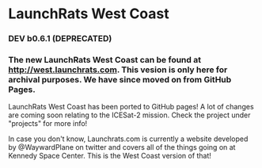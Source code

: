 # LaunchRats West Coast
### DEV b0.6.1 (DEPRECATED)
### The new LaunchRats West Coast can be found at http://west.launchrats.com. This vesion is only here for archival purposes. We have since moved on from GitHub Pages.


LaunchRats West Coast has been ported to GitHub pages! A lot of changes are coming soon relating to the ICESat-2 mission. Check the project under "projects" for more info!

In case you don't know, Launchrats.com is currently a website developed by @WaywardPlane on twitter and covers all of the things going on at Kennedy Space Center. This is the West Coast version of that!
